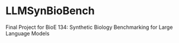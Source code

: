 # LLMSynBioBench
Final Project for BioE 134: Synthetic Biology Benchmarking for Large Language Models
